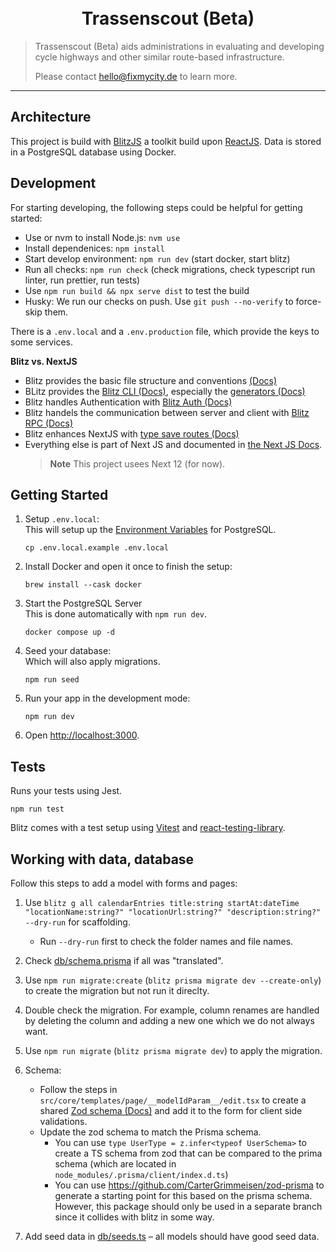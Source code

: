 <div align="center"><br><br>
  <h1 align="center">Trassenscout (Beta)</h1>
</div>

> Trassenscout (Beta) aids administrations in evaluating and developing cycle highways and other similar route-based infrastructure.
>
> Please contact hello@fixmycity.de to learn more.

---

## Architecture

This project is build with [BlitzJS](https://blitzjs.com/) a toolkit build upon [ReactJS](https://reactjs.org/). Data is stored in a PostgreSQL database using Docker.

## Development

For starting developing, the following steps could be helpful for getting started:

- Use or nvm to install Node.js: `nvm use`
- Install dependenices: `npm install`
- Start develop environment: `npm run dev` (start docker, start blitz)
- Run all checks: `npm run check` (check migrations, check typescript run linter, run prettier, run tests)
- Use `npm run build && npx serve dist` to test the build
- Husky: We run our checks on push. Use `git push --no-verify` to force-skip them.

There is a `.env.local` and a `.env.production` file, which provide the keys to some services.

**Blitz vs. NextJS**

- Blitz provides the basic file structure and conventions [(Docs)](https://blitzjs.com/docs/file-structure)
- BLitz provides the [Blitz CLI (Docs)](https://blitzjs.com/docs/cli-overview), especially the [generators (Docs)](https://blitzjs.com/docs/cli-generate)
- Blitz handles Authentication with [Blitz Auth (Docs)](https://blitzjs.com/docs/auth)
- Blitz handels the communication between server and client with [Blitz RPC (Docs)](https://blitzjs.com/docs/rpc-overview)
- Blitz enhances NextJS with [type save routes (Docs)](https://blitzjs.com/docs/cli-routes)
- Everything else is part of Next JS and documented in [the Next JS Docs](https://nextjs.org/docs/getting-started).
  > **Note** This project usees Next 12 (for now).

## Getting Started

1. Setup `.env.local`:<br />
    This will setup up the [Environment Variables](#environment-variables) for PostgreSQL.
    ```
    cp .env.local.example .env.local
    ```

1. Install Docker and open it once to finish the setup:
    ```
    brew install --cask docker
    ```

1. Start the PostgreSQL Server<br />
    This is done automatically with `npm run dev`.
    ```
    docker compose up -d
    ```

1. Seed your database:<br />
    Which will also apply migrations.
    ```
    npm run seed
    ```

1. Run your app in the development mode:
    ```
    npm run dev
    ```

1. Open [http://localhost:3000](http://localhost:3000).


## Tests

Runs your tests using Jest.

```
npm run test
```

Blitz comes with a test setup using [Vitest](https://vitest.dev/) and [react-testing-library](https://testing-library.com/).

## Working with data, database

Follow this steps to add a model with forms and pages:

1. Use `blitz g all calendarEntries title:string startAt:dateTime "locationName:string?" "locationUrl:string?" "description:string?" --dry-run` for scaffolding.
   - Run `--dry-run` first to check the folder names and file names.

1. Check [db/schema.prisma](./db/schema.prisma) if all was "translated".

1. Use `npm run migrate:create` (`blitz prisma migrate dev --create-only`) to create the migration but not run it direclty.

1. Double check the migration. For example, column renames are handled by deleting the column and adding a new one which we do not always want.

1. Use `npm run migrate` (`blitz prisma migrate dev`) to apply the migration.

1. Schema:
   - Follow the steps in `src/core/templates/page/__modelIdParam__/edit.tsx` to create a shared [Zod schema (Docs)](https://zod.dev/) and add it to the form for client side validations.
   - Update the zod schema to match the Prisma schema.
     - You can use `type UserType = z.infer<typeof UserSchema>` to create a TS schema from zod that can be compared to the prima schema (which are located in `node_modules/.prisma/client/index.d.ts`)
     - You can use https://github.com/CarterGrimmeisen/zod-prisma to generate a starting point for this based on the prisma schema. However, this package should only be used in a separate branch since it collides with blitz in some way.

1. Add seed data in [db/seeds.ts](./db/seeds.ts) – all models should have good seed data.

